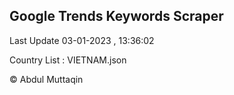 

## Google Trends Keywords Scraper 
 
Last Update 03-01-2023 , 13:36:02

Country List :
VIETNAM.json



© Abdul Muttaqin 
